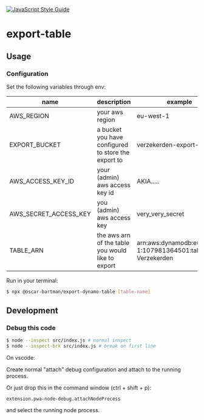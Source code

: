 [![JavaScript Style Guide](https://cdn.rawgit.com/standard/standard/master/badge.svg)](https://github.com/standard/standard)

# export-table

## Usage

### Configuration

Set the following variables through env: 

| name                  | description                                         | example                                                       | required |
|-----------------------|-----------------------------------------------------|---------------------------------------------------------------|----------|
| AWS_REGION            | your aws region                                     | eu-west-1                                                     | yes      |
| EXPORT_BUCKET         | a bucket you have configured to store the export to | verzekerden-export-bucket                                     | yes      |
| AWS_ACCESS_KEY_ID     |  your (admin) aws access key id                     | AKIA.....                                                     | yes      |
| AWS_SECRET_ACCESS_KEY | you (admin) aws access key                          | very_very_secret                                              | yes      |
| TABLE_ARN             | the aws arn of the table you would like to export   | arn:aws:dynamodb:eu-west-1:107981364501:table/dev-Verzekerden | yes      |

Run in your terminal: 

```bash
$ npx @oscar-bartman/export-dynamo-table [table-name]
```

## Development

### Debug this code

```bash
$ node --inspect src/index.js # normal inspect
$ node --inspect-brk src/index.js # break on first line
```

On vscode: 

Create normal "attach" debug configuration and attach to the running process.

Or just drop this in the command window (ctrl + shift + p): 
```
extension.pwa-node-debug.attachNodeProcess
```
and select the running node process.